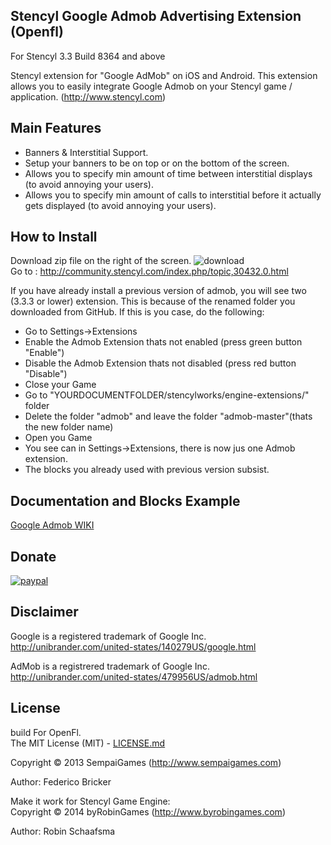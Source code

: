 ## Stencyl Google Admob Advertising Extension (Openfl)

For Stencyl 3.3 Build 8364 and above

Stencyl extension for "Google AdMob" on iOS and Android. This extension allows you to easily integrate Google Admob on your Stencyl game / application. (http://www.stencyl.com)

## Main Features

  * Banners & Interstitial Support.
  * Setup your banners to be on top or on the bottom of the screen.
  * Allows you to specify min amount of time between interstitial displays (to avoid annoying your users).
  * Allows you to specify min amount of calls to interstitial before it actually gets displayed (to avoid annoying your users).

## How to Install
Download zip file on the right of the screen. ![download](http://www.byrobingames.com/stencyl/heyzap/download.png)<br />
Go to : http://community.stencyl.com/index.php/topic,30432.0.html

If you have already install a previous version of admob, you will see two (3.3.3 or lower) extension. This is because of the renamed folder you downloaded from GitHub.
If this is you case, do the following:
- Go to Settings->Extensions
- Enable the Admob Extension thats not enabled (press green button "Enable")
- Disable the Admob Extension thats not disabled (press red button "Disable")
- Close your Game
- Go to "YOURDOCUMENTFOLDER/stencylworks/engine-extensions/" folder
- Delete the folder "admob" and leave the folder "admob-master"(thats the new folder name)
- Open you Game
- You see can in Settings->Extensions, there is now jus one Admob extension.
- The blocks you already used with previous version subsist.

## Documentation and Blocks Example
[Google Admob WIKI](https://github.com/byrobingames/admob/wiki)

## Donate

[![paypal](https://www.paypalobjects.com/en_US/i/btn/btn_donateCC_LG.gif)](https://www.paypal.com/cgi-bin/webscr?cmd=_s-xclick&hosted_button_id=HKLGFCAGKBMFL)<br />

## Disclaimer

Google is a registered trademark of Google Inc. http://unibrander.com/united-states/140279US/google.html

AdMob is a registrered trademark of Google Inc. http://unibrander.com/united-states/479956US/admob.html

## License
build For OpenFl.<br/>
The MIT License (MIT) - [LICENSE.md](LICENSE.md)

Copyright &copy; 2013 SempaiGames (http://www.sempaigames.com)

Author: Federico Bricker

Make it work for Stencyl Game Engine:<br/>
Copyright © 2014 byRobinGames (http://www.byrobingames.com)

Author: Robin Schaafsma
